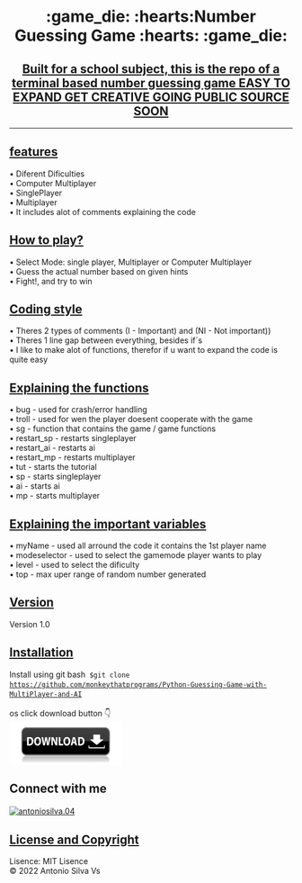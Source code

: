 <h1 align="center"><b>:game_die:	:hearts:Number Guessing Game :hearts: :game_die:	<br>
 </b></h1>
<h2 align="center"><u><b>Built for a school subject, this is the repo of a terminal based number guessing game  EASY TO EXPAND GET CREATIVE GOING PUBLIC SOURCE SOON </u></b></h3>


----------------------------

  <p>
    <h2><u><b> features</u></b> </h2>
    &bull; Diferent Dificulties <br>
    &bull; Computer Multiplayer <br>
    &bull; SinglePlayer <br>
    &bull; Multiplayer <br>
    &bull; It includes alot of comments explaining the code <br>
 </p>
 
 <p>
   <h2><u><b> How to play?</b></u></h3> 
   &bull; Select Mode: single player, Multiplayer or Computer Multiplayer <br>
   &bull; Guess the actual number based on given hints <br>
   &bull; Fight!, and try to win <br>
  </p>
  
   <p>
   <h2><u><b> Coding style </b></u></h3> 
   &bull; Theres 2 types of comments (I - Important) and (NI - Not important)) <br>
   &bull; Theres 1 line gap between everything, besides if´s <br>
   &bull; I like to make alot of functions, therefor if u want to expand the code is quite easy <br>
  

   <h2><u><b> Explaining the functions </b></u></h3> 
   &bull; bug - used for crash/error handling <br>
   &bull; troll - used for wen the player doesent cooperate with the game <br>
   &bull; sg - function that contains the game / game functions <br>
   &bull; restart_sp - restarts singleplayer <br>
   &bull; restart_ai - restarts ai <br>
   &bull; restart_mp - restarts multiplayer <br>
   &bull; tut - starts the tutorial <br>
   &bull; sp - starts singleplayer <br>
   &bull; ai - starts ai <br>
   &bull; mp - starts multiplayer <br>

   <h2><u><b> Explaining the important variables </b></u></h3> 
   &bull; myName - used all arround the code it contains the 1st player name <br>
   &bull; modeselector - used to select the gamemode player wants to play <br>
   &bull; level - used to select the dificulty <br>
   &bull; top - max uper range of random number generated <br>



  </p>
 
 <h2 align='left'><u><b>Version</u></b></h2>
 Version 1.0
 
 <h2><u><b>Installation</u></b></h2>
 
 Install using git bash<code> $git clone https://github.com/monkeythatprograms/Python-Guessing-Game-with-MultiPlayer-and-AI </code><br>
 os click download button 👇 <br>
 <a href="https://github.com/monkeythatprograms/pythontic/raw/main/main.exe" target="blank"><img align="center" src="https://github.com/Akshay-Vs/resources/blob/main/src/download_bt.png" alt="blank" height="78" width="200" /></a>
 
<h2 align="left"><b>Connect with me</b></h4>
<p align="left">
<a href="https://www.instagram.com/antoniosilva.04" target="blank"><img align="center" src="https://raw.githubusercontent.com/rahuldkjain/github-profile-readme-generator/master/src/images/icons/Social/instagram.svg" alt="antoniosilva.04" height="30" width="40" /></a>
</p>
 
<h2 align='left'><u><b>License and Copyright</b></u></h2>
Lisence: MIT Lisence<br>
&#169; 2022 Antonio Silva Vs
